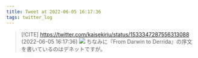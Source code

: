 ```yaml
---
title: Tweet at 2022-06-05 16:17:36
tags: twitter_log
---
```


> [!CITE] https://twitter.com/kaisekiriu/status/1533347287556313088 (2022-06-05 16:17:36)
> ![](https://twitter.com/kaisekiriu/status/1533347287556313088)
> ちなみに『From Darwin to Derrida』の序文を書いているのはデネットですが。
